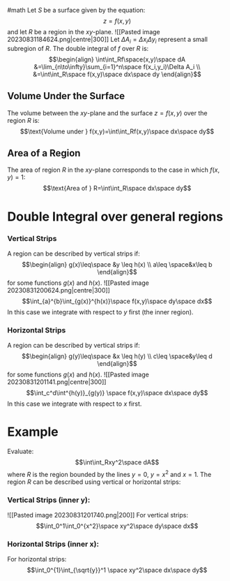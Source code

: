 #math
Let $S$ be a surface given by the equation:
$$z=f(x,y)$$
and let $R$ be a region in the $xy$-plane.
![[Pasted image 20230831184624.png|centre|300]]
Let $\Delta A_i=\Delta x_i \Delta y_i$ represent a small subregion of $R$. The double integral of $f$ over $R$ is:
$$\begin{align}
\int\int_Rf\space(x,y)\space dA &=\lim_{n\to\infty}\sum_{i=1}^n\space f(x_i,y_i)\Delta A_i \\
&=\int\int_R\space f(x,y)\space dx\space dy
\end{align}$$
## Volume Under the Surface
The volume between the $xy$-plane and the surface $z=f(x,y)$ over the region $R$ is:
$$\text{Volume under } f(x,y)=\int\int_Rf(x,y)\space dx\space dy$$
## Area of a Region 
The area of region $R$ in the $xy$-plane corresponds to the case in which $f(x,y)=1$: 
$$\text{Area of } R=\int\int_R\space dx\space dy$$
# Double Integral over general regions
### Vertical Strips
A region can be described by vertical strips if:
$$\begin{align}
g(x)\leq\space &y \leq h(x) \\
a\leq \space&x\leq b
\end{align}$$
for some functions $g(x)$ and $h(x)$. 
![[Pasted image 20230831200624.png|centre|300]]
$$\int_{a}^{b}\int_{g(x)}^{h(x)}\space f(x,y)\space dy\space dx$$
In this case we integrate with respect to $y$ first (the inner region).
### Horizontal Strips
A region can be described by vertical strips if:
$$\begin{align}
g(y)\leq\space &x \leq h(y) \\
c\leq \space&y\leq d
\end{align}$$
for some functions $g(x)$ and $h(x)$. 
![[Pasted image 20230831201141.png|centre|300]]
$$\int_c^d\int^{h(y)}_{g(y)} \space f(x,y)\space dx\space dy$$
In this case we integrate with respect to $x$ first.

# Example
Evaluate:
$$\int\int_Rxy^2\space dA$$
where $R$ is the region bounded by the lines $y=0$, $y=x^2$ and $x=1$.
The region $R$ can be described using vertical or horizontal strips:

### Vertical Strips (inner y):
![[Pasted image 20230831201740.png|200]]
For vertical strips:
$$\int_0^1\int_0^{x^2}\space xy^2\space dy\space dx$$
### Horizontal Strips (inner x):
For horizontal strips:
$$\int_0^{1}\int_{\sqrt{y}}^1 \space xy^2\space dx\space dy$$

